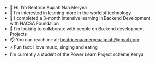 - 👋 Hi, I’m Beatrice Appiah Naa Meryea
- 👀 I’m interested in learning more in the world of technology
- 🌱 I completed a 3-month intensive learning in Backend Development with HACSA Foundation
- 💞️ I’m looking to collaborate with people on Backend development Projects
- 📫 You can reach me at: beatricenaameryeaappiah@gmail.com
- ⚡ Fun fact: I love music, singing and eating
- I'm currently a student of the Power Learn Project scheme,Kenya.

